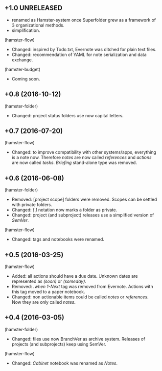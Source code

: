## +1.0 UNRELEASED

- renamed as Hamster-system once Superfolder grew as a framework of 3 organizational methods.
- simplification.

(hamster-flow)
- Changed: inspired by Todo.txt, Evernote was ditched for plain text files.
- Changed: recommendation of YAML for note serialization and data exchange. 

(hamster-budget)
- Coming soon.

## +0.8 (2016-10-12)

(hamster-folder)
- Changed: project status folders use now capital letters.

## +0.7 (2016-07-20)

(hamster-flow)
- Changed: to improve compatibility with other systems/apps, everything is a note now. Therefore *notes* are now called *references* and *actions* are now called *tasks*. *Briefing* stand-alone type was removed.

## +0.6 (2016-06-08)

(hamster-folder)
- Removed: [project scope] folders were removed. Scopes can be settled with private folders.
- Changed: *[ ]* notation now marks a folder as private.
- Changed: project (and subproject) releases use a simplified version of *SemVer*.

(hamster-flow)
- Changed: tags and notebooks were renamed.

## +0.5 (2016-03-25)

(hamster-flow)
- Added: all actions should have a due date. Unknown dates are represented as *(soon)* or *(someday)*.
- Removed: *.when* *1-Next* tag was removed from Evernote. Actions with this tag moved to a paper notebook.
- Changed: non actionable items could be called *notes* or *references*. Now they are only called *notes*.

## +0.4 (2016-03-05)

(hamster-folder)
- Changed: files use now BranchVer as archive system. Releases of projects (and subprojects) keep using SemVer.

(hamster-flow)
- Changed: *Cabinet* notebook was renamed as *Notes*.